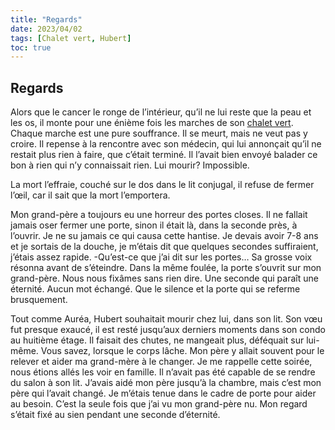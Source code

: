 ```yaml
---
title: "Regards"
date: 2023/04/02
tags: [Chalet vert, Hubert]
toc: true
---
```


## Regards

Alors que le cancer le ronge de l’intérieur, qu’il ne lui reste que la peau et les os, il monte pour une énième fois les marches de son [chalet vert](). Chaque marche est une pure souffrance. Il se meurt, mais ne veut pas y croire. Il repense à la rencontre avec son médecin, qui lui annonçait qu’il ne restait plus rien à faire, que c’était terminé. Il l’avait bien envoyé balader ce bon à rien qui n’y connaissait rien. Lui mourir? Impossible. 

La mort l’effraie, couché sur le dos dans le lit conjugal, il refuse de fermer l’œil, car il sait que la mort l’emportera. 

Mon grand-père a toujours eu une horreur des portes closes. Il ne fallait jamais oser fermer une porte, sinon il était là, dans la seconde près, à l’ouvrir. Je ne su jamais ce qui causa cette hantise. Je devais avoir 7-8 ans et je sortais de la douche, je m’étais dit que quelques secondes suffiraient, j’étais assez rapide.
-Qu’est-ce que j’ai dit sur les portes…
Sa grosse voix résonna avant de s’éteindre. Dans la même foulée, la porte s’ouvrit sur mon grand-père. Nous nous fixâmes sans rien dire. Une seconde qui paraît une éternité. Aucun mot échangé. Que le silence et la porte qui se referme brusquement.

Tout comme Auréa, Hubert souhaitait mourir chez lui, dans son lit. Son vœu fut presque exaucé, il est resté jusqu’aux derniers moments dans son condo au huitième étage. Il faisait des chutes, ne mangeait plus, déféquait sur lui-même. Vous savez, lorsque le corps lâche. Mon père y allait souvent pour le relever et aider ma grand-mère à le changer. Je me rappelle cette soirée, nous étions allés les voir en famille. Il n’avait pas été capable de se rendre du salon à son lit. J’avais aidé mon père jusqu’à la chambre, mais c’est mon père qui l’avait changé. Je m’étais tenue dans le cadre de porte pour aider au besoin. C’est la seule fois que j’ai vu mon grand-père nu. Mon regard s’était fixé au sien pendant une seconde d’éternité.